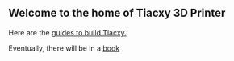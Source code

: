 
## Welcome to the home of Tiacxy 3D Printer

Here are the [guides to build Tiacxy.](https://tiacxy.eu/guides)

Eventually, there will be in a [book](https://book.tiacxy.eu)
